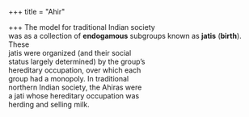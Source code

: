 +++
title = "Ahir"

+++
The model for traditional Indian society  
was as a collection of **endogamous** subgroups known as **jatis** (**birth**). These  
jatis were organized (and their social  
status largely determined) by the group’s  
hereditary occupation, over which each  
group had a monopoly. In traditional  
northern Indian society, the Ahiras were  
a jati whose hereditary occupation was  
herding and selling milk.